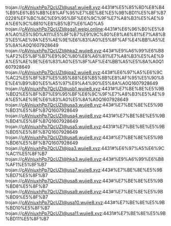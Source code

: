 trojan://cAVniuxhPp7QcUZI@usa1.wujie8.xyz:4431#%E5%85%8D%E8%B4%B9%E6%B5%8B%E8%AF%95%E7%BE%8E%E5%9B%BD1%E5%8F%B70228%EF%BC%8C%E9%95%BF%E6%9C%9F%E7%A8%B3%E5%AE%9A%E6%9C%8810%E8%B5%B7%E6%AD%A5
trojan://cAVniuxhPp7QcUZI@sga1.weipi.online:4431#%E6%96%B0%E5%8A%A0%E5%9D%A11%E5%8F%B7%E9%9C%80%E8%A6%81%E7%A8%B3%E5%AE%9A%E5%AE%9E%E6%83%A0%E5%8F%AF%E4%BB%A5%E5%8A%A0Q1607928649
trojan://cAVniuxhPp7QcUZI@hka2.wujie8.xyz:443#%E9%A6%99%E6%B8%AF2%E5%8F%B7%E9%9C%80%E8%A6%81%E7%A8%B3%E5%AE%9A%E5%AE%9E%E6%83%A0%E5%8F%AF%E4%BB%A5%E5%8A%A0Q1607928649
trojan://cAVniuxhPp7QcUZI@jpa2.wujie8.xyz:443#%E6%97%A5%E6%9C%AC2%E5%8F%B7%E5%85%88%E6%B5%8B%E8%AF%95%E5%90%8E%E4%B9%B0%E5%A5%97%E9%A4%90%E5%8A%A0Q1607928649
trojan://cAVniuxhPp7QcUZI@usb1.wujie8.xyz:4431#%E7%BE%8E%E5%9B%BD2%E5%8F%B7%E9%95%BF%E6%9C%9F%E7%A8%B3%E5%AE%9A%E5%AE%9E%E6%83%A0%E5%8A%A0Q1607928649
trojan://cAVniuxhPp7QcUZI@usa3.wujie8.xyz:443#%E7%BE%8E%E5%9B%BD3%E5%8F%B7Q1607928649
trojan://cAVniuxhPp7QcUZI@usa4.wujie8.xyz:4431#%E7%BE%8E%E5%9B%BD4%E5%8F%B7Q1607928649
trojan://cAVniuxhPp7QcUZI@usa5.wujie8.xyz:4431#%E7%BE%8E%E5%9B%BD5%E5%8F%B7Q1607928649
trojan://cAVniuxhPp7QcUZI@usa6.wujie8.xyz:443#%E7%BE%8E%E5%9B%BD6%E5%8F%B7Q1607928649
trojan://cAVniuxhPp7QcUZI@jpa3.wujie8.xyz:4431#%E6%97%A5%E6%9C%AC1%E5%8F%B7
trojan://cAVniuxhPp7QcUZI@hka3.wujie8.xyz:443#%E9%A6%99%E6%B8%AF1%E5%8F%B7
trojan://cAVniuxhPp7QcUZI@usa7.wujie8.xyz:443#%E7%BE%8E%E5%9B%BD7%E5%8F%B7
trojan://cAVniuxhPp7QcUZI@usa8.wujie8.xyz:443#%E7%BE%8E%E5%9B%BD8%E5%8F%B7
trojan://cAVniuxhPp7QcUZI@usa9.wujie8.xyz:443#%E7%BE%8E%E5%9B%BD9%E5%8F%B7
trojan://cAVniuxhPp7QcUZI@usa10.wujie8.xyz:443#%E7%BE%8E%E5%9B%BD10%E5%8F%B7
trojan://cAVniuxhPp7QcUZI@usa11.wujie8.xyz:4431#%E7%BE%8E%E5%9B%BD11%E5%8F%B7
